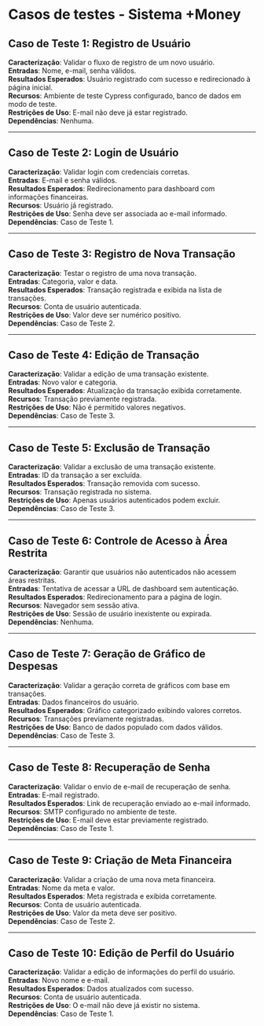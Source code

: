 # Casos de testes - Sistema +Money

## Caso de Teste 1: Registro de Usuário
**Caracterização**: Validar o fluxo de registro de um novo usuário.  
**Entradas**: Nome, e-mail, senha válidos.  
**Resultados Esperados**: Usuário registrado com sucesso e redirecionado à página inicial.  
**Recursos**: Ambiente de teste Cypress configurado, banco de dados em modo de teste.  
**Restrições de Uso**: E-mail não deve já estar registrado.  
**Dependências**: Nenhuma.  

---

## Caso de Teste 2: Login de Usuário
**Caracterização**: Validar login com credenciais corretas.  
**Entradas**: E-mail e senha válidos.  
**Resultados Esperados**: Redirecionamento para dashboard com informações financeiras.  
**Recursos**: Usuário já registrado.  
**Restrições de Uso**: Senha deve ser associada ao e-mail informado.  
**Dependências**: Caso de Teste 1.  

---

## Caso de Teste 3: Registro de Nova Transação
**Caracterização**: Testar o registro de uma nova transação.  
**Entradas**: Categoria, valor e data.  
**Resultados Esperados**: Transação registrada e exibida na lista de transações.  
**Recursos**: Conta de usuário autenticada.  
**Restrições de Uso**: Valor deve ser numérico positivo.  
**Dependências**: Caso de Teste 2.  

---

## Caso de Teste 4: Edição de Transação
**Caracterização**: Validar a edição de uma transação existente.  
**Entradas**: Novo valor e categoria.  
**Resultados Esperados**: Atualização da transação exibida corretamente.  
**Recursos**: Transação previamente registrada.  
**Restrições de Uso**: Não é permitido valores negativos.  
**Dependências**: Caso de Teste 3.  

---

## Caso de Teste 5: Exclusão de Transação
**Caracterização**: Validar a exclusão de uma transação existente.  
**Entradas**: ID da transação a ser excluída.  
**Resultados Esperados**: Transação removida com sucesso.  
**Recursos**: Transação registrada no sistema.  
**Restrições de Uso**: Apenas usuários autenticados podem excluir.  
**Dependências**: Caso de Teste 3.  

---

## Caso de Teste 6: Controle de Acesso à Área Restrita
**Caracterização**: Garantir que usuários não autenticados não acessem áreas restritas.  
**Entradas**: Tentativa de acessar a URL de dashboard sem autenticação.  
**Resultados Esperados**: Redirecionamento para a página de login.  
**Recursos**: Navegador sem sessão ativa.  
**Restrições de Uso**: Sessão de usuário inexistente ou expirada.  
**Dependências**: Nenhuma.  

---

## Caso de Teste 7: Geração de Gráfico de Despesas
**Caracterização**: Validar a geração correta de gráficos com base em transações.  
**Entradas**: Dados financeiros do usuário.  
**Resultados Esperados**: Gráfico categorizado exibindo valores corretos.  
**Recursos**: Transações previamente registradas.  
**Restrições de Uso**: Banco de dados populado com dados válidos.  
**Dependências**: Caso de Teste 3.  

---

## Caso de Teste 8: Recuperação de Senha
**Caracterização**: Validar o envio de e-mail de recuperação de senha.  
**Entradas**: E-mail registrado.  
**Resultados Esperados**: Link de recuperação enviado ao e-mail informado.  
**Recursos**: SMTP configurado no ambiente de teste.  
**Restrições de Uso**: E-mail deve estar previamente registrado.  
**Dependências**: Caso de Teste 1.  

---

## Caso de Teste 9: Criação de Meta Financeira
**Caracterização**: Validar a criação de uma nova meta financeira.  
**Entradas**: Nome da meta e valor.  
**Resultados Esperados**: Meta registrada e exibida corretamente.  
**Recursos**: Conta de usuário autenticada.  
**Restrições de Uso**: Valor da meta deve ser positivo.  
**Dependências**: Caso de Teste 2.  

---

## Caso de Teste 10: Edição de Perfil do Usuário
**Caracterização**: Validar a edição de informações do perfil do usuário.  
**Entradas**: Novo nome e e-mail.  
**Resultados Esperados**: Dados atualizados com sucesso.  
**Recursos**: Conta de usuário autenticada.  
**Restrições de Uso**: O e-mail não deve já existir no sistema.  
**Dependências**: Caso de Teste 1.  

